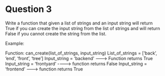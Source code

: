 # Question 3

Write a function that given a list of strings and an input string will return True if you can create
the input string from the list of strings and will return False if you cannot create the string from
the list.

Example:

Function: ​can_create(list_of_strings, input_string)
List_of_strings = [‘back’, ‘end’, ‘front’, ‘tree’]
Input_string = ‘backend’ ---> Function returns True
Input_string = ‘frontyard’ ----> function returns False
Input_string = ‘frontend’ ---> function returns True